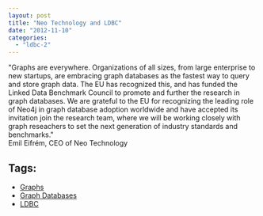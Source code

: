 ```yaml
---
layout: post
title: "Neo Technology and LDBC"
date: "2012-11-10"
categories: 
  - "ldbc-2"
---
```


"Graphs are everywhere. Organizations of all sizes, from large enterprise to new startups, are embracing graph databases as the fastest way to query and store graph data. The EU has recognized this, and has funded the Linked Data Benchmark Council to promote and further the research in graph databases. We are grateful to the EU for recognizing the leading role of Neo4j in graph database adoption worldwide and have accepted its invitation join the research team, where we will be working closely with graph reseachers to set the next generation of industry standards and benchmarks."  
Emil Eifrém, CEO of Neo Technology

## Tags: 

- [Graphs](http://www.ldbc.eu/tags/graphs)
- [Graph Databases](http://www.ldbc.eu/tags/graph-databases)
- [LDBC](http://www.ldbc.eu/tags/ldbc)
